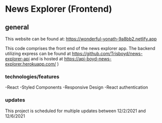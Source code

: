 # News Explorer (Frontend)

## general
This website can be found at:
https://wonderful-yonath-9a8bb2.netlify.app

This code comprises the front end of the news explorer app. The backend utilizing express can be found at 
https://github.com/Trisboyd/news-explorer-api
and is hosted at 
https://api-boyd-news-explorer.herokuapp.com/
)

### technologies/features
-React
-Styled Components
-Responsive Design
-React authentication

### updates
This project is scheduled for multiple updates between 12/2/2021 and 12/6/2021
